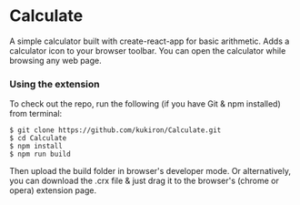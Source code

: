 # Calculate

A simple calculator built with create-react-app for basic arithmetic. Adds a calculator icon to your browser toolbar. You can open the calculator while browsing any web page.

### Using the extension
To check out the repo, run the following (if you have Git & npm installed) from terminal:
```
$ git clone https://github.com/kukiron/Calculate.git
$ cd Calculate
$ npm install
$ npm run build
```

Then upload the build folder in browser's developer mode. Or alternatively, you can download the .crx file & just drag it to the browser's (chrome or opera) extension page.
